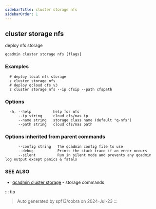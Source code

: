 ```yaml
---
sidebarTitle: cluster storage nfs
sidebarOrder: 1
---
```


## cluster storage nfs

deploy nfs storage

```
qcadmin cluster storage nfs [flags]
```

### Examples

```
  # deploy local nfs storage
  z cluster storage nfs
  # deploy qcloud cfs v3
  z cluster storage nfs --ip cfsip --path cfspath
```

### Options

```
  -h, --help          help for nfs
      --ip string     cloud cfs/nas ip
      --name string   storage class name (default "q-nfs")
      --path string   cloud cfs/nas path
```

### Options inherited from parent commands

```
      --config string   The qcadmin config file to use
      --debug           Prints the stack trace if an error occurs
      --silent          Run in silent mode and prevents any qcadmin log output except panics & fatals
```

### SEE ALSO

* [qcadmin cluster storage](cluster_storage.md)	 - storage commands

::: tip
>Auto generated by spf13/cobra on 2024-Jul-23
:::